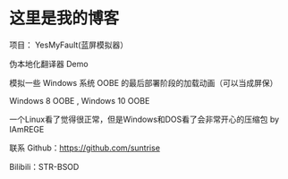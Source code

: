 # 这里是我的博客
项目：
YesMyFault(蓝屏模拟器）

伪本地化翻译器 Demo

模拟一些 Windows 系统 OOBE 的最后部署阶段的加载动画（可以当成屏保）

Windows 8 OOBE , Windows 10 OOBE

一个Linux看了觉得很正常，但是Windows和DOS看了会非常开心的压缩包 by IAmREGE

联系
Github：https://github.com/suntrise

Bilibili：STR-BSOD
